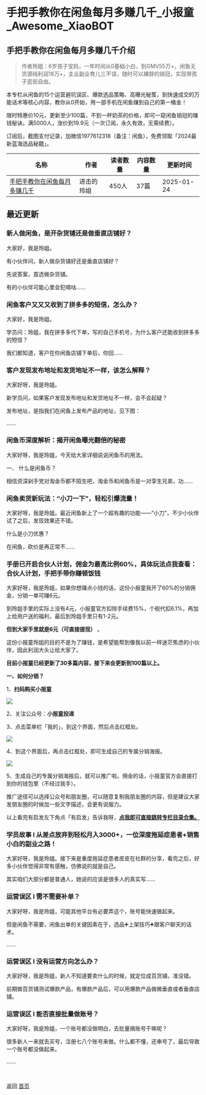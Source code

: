 # 手把手教你在闲鱼每月多赚几千_小报童_Awesome_XiaoBOT

## 手把手教你在闲鱼每月多赚几千介绍
> 作者玲姐：6岁孩子宝妈，一年时间从0基础小白，到GMV55万+，闲鱼无货源纯利润18万+，主业副业育儿三不误，随时可以裸辞的销冠，实现带孩子逛街自由。    
    
本专栏从闲鱼的15个运营避坑误区、爆款选品策略、高曝光秘笈，到快速成交的万能话术等核心内容，教你从0开始，用一部手机在闲鱼赚到自己的第一桶金！    
    
限时特惠价10元，更新至少100篇，不到一杯奶茶的价格，即可一窥闲鱼销冠的赚钱秘诀。满5000人，涨价到19.9元（一次订阅，永久有效，无需续费）。    
    
订阅后，截图支付记录，加微信1977612318（备注：闲鱼），免费领取「2024最新蓝海选品秘籍」。  
  


|名称|作者|读者数量|内容数量|更新时间|
|---|---|---|---|---|
|[手把手教你在闲鱼每月多赚几千](https://xiaobot.net/p/ling818?refer=0b133df9-27dc-423b-8101-639049001c13)|进击的玲姐|450人|37篇|2025-01-24|

## 最近更新
### 新人做闲鱼，是开杂货铺还是做垂直店铺好？

大家好，我是玲姐。

有小伙伴问，新人做杂货铺好还是垂直店铺好？

先说答案，首选做杂货铺。

有的小伙伴可能心里会犯嘀咕......

### 闲鱼客户又又又收到了拼多多的短信，怎么办？

大家好，我是玲姐。

学员问：玲姐，我在拼多多代下单，写的自己手机号，为什么客户还能收到拼多多的短信？

我们都知道，客户在你闲鱼店铺下单后，你回......

### 客户发现发布地址和发货地址不一样，该怎么解释？

大家好呀，我是玲姐。

新学员问，如果客户发现发布地址和发货地址不一样，会不会起疑？

发布地址，是指我们在闲鱼上发布产品的地址，见下图：

......

### 闲鱼币深度解析：揭开闲鱼曝光翻倍的秘密

大家好呀，我是玲姐，今天给大家详细说说闲鱼币的用法。

一、 什么是闲鱼币？

相信资深剁手党对淘金币都不陌生吧，淘金币和闲鱼币是一对孪生兄弟，功......

### 闲鱼卖货新玩法：“小刀一下”，轻松引爆流量！

大家好呀，我是玲姐。最近闲鱼新上了一个超有趣的功能——“小刀”，不少小伙伴试了之后，发现效果还不错。

什么是小刀优惠？

在闲鱼，砍价是再正常不......

### 手册已开启合伙人计划，佣金为最高比例60%，具体玩法点我查看：合伙人计划，手把手带你赚顿饭钱

大家好呀，我是玲姐，如果你想赚点小钱的话，这份小报童我开了60%的分销佣金，分销一单可赚6元。

到玲姐手里的实际上没有4元，小报童官方扣除手续费15%，个税代扣6.1%，再加上给用户送的福利，最后到玲姐手里只有1-2元。

**但到大家手里就是6元（可直接提现）** 。

这份小报童玲姐的目的不是为了赚钱，是希望能帮到像我以前一样迷茫焦虑的小伙伴，因此利润大头让给大家了。

**目前小报童已经更新了30多篇内容，接下来会更新到100篇以上。**

**一、如何分销？**

1、**扫码购买小报童**

![](https://static.xiaobot.net/file/2024-04-03/378726/231e581ce59c9a20c2b3320b1369b057.jpeg)

2、关注公众号：**小报童投递**

3、点击菜单栏「我的」，到这个界面，然后点击红框处。

![](https://static.xiaobot.net/file/2024-04-03/378726/bb10dcf70195fa3c80f266f2d9ba590e.jpeg)

4、到这个界面后，再点击红框处，即可生成自己的专属分销海报。

![](https://static.xiaobot.net/file/2024-04-03/378726/ed9304c539729bcbe60567ba7cfdf9f2.jpeg)

5、生成自己的专属分销海报后，就可以推广啦。佣金的话，小报童官方会直接打到你的钱包里（不经过我手）。

推广途径可以选择公众号和朋友圈，可以随意复制我朋友圈的内容，但是建议大家发朋友圈的时候加一些文字描述，会更有说服力。

以上看完有启发左下角点「有启发」告诉我呀，[**点我即可直接跳转专栏目录合集。**](https://xiaobot.net/post/97708ba8-06d6-42ef-97c4-85a3c6454b5f?refer=f8fe38ed-c307-4d8d-8815-15a40607f2d2)

### 学员故事 l 从差点放弃到轻松月入3000+，一位深度拖延症患者+销售小白的副业之路！

大家好呀，我是玲姐。接下来是重度拖延症患者皮皮在社群的分享，看完之后，好多小伙伴觉得非常有感触，仿佛说的就是自己。

其实咱们大部分都是普通人，她说的应该是很多人的真实写......

### 运营误区 l 需不需要补单？

大家好呀，我是玲姐，可能其他平台有必要弄这个，账号能快速做起来。

但是闲鱼不需要，闲鱼出单的关键因素在于，选品➕上架技巧➕跟客户聊天的话术。

......

### 运营误区 l 没有运营方向怎么办？

大家好呀，我是玲姐，新人不知道要卖什么的时候，就定位成百货铺，准没错。

前期做百货铺测试爆款产品，有爆款产品后，可以用爆款产品做微垂直或者垂直店铺。

### 运营误区 l 能否直接批量做账号？

大家好呀，我是玲姐，一个账号都没做明白，去批量搞账号干嘛呢？

很多新人一来就去买号，注册七八个账号来做。什么都不懂，还串号了，最后导致一个账号都没做起来。

......


<a href="https://github.com/Reno9527/awesome-xiaobot" style="color: white; text-decoration: none;">awesome-xiaobot</a>

返回 [首页](../README.md)
